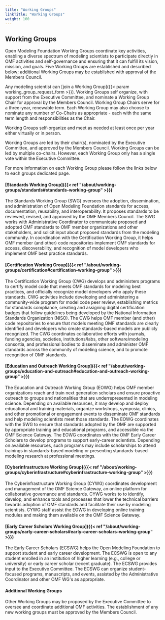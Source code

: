 ```yaml
---
title: "Working Groups"
linkTitle: "Working Groups"
weight: 100
---
```


## Working Groups  

Open Modeling Foundation Working Groups coordinate key activities, enabling a diverse spectrum of modeling scientists to participate directly in OMF activities and self-governance and ensuring that it can fulfill its vision, mission, and goals. Five Working Groups are established and described below; additional Working Groups may be established with approval of the Members Council.

Any modeling scientist can [join a Working Group]({{< param working_group_request_form >}}). Working Groups self organize, with support from the Executive Committee, and nominate a Working Group Chair for approval by the Members Council. Working Group Chairs serve for a three-year, renewable term. Each Working Group may also choose to nominate any number of Co-Chairs as appropriate - each with the same term length and responsibilities as the Chair.

Working Groups self-organize and meet as needed at least once per year either virtually or in person.  

Working Groups are led by their chair(s), nominated by the Executive Committee, and approved by the Members Council. Working Groups can be led by multiple co-chairs. However, each Working Group only has a single vote within the Executive Committee.

For more information on each Working Group please follow the links below to each groups dedicated page.


#### __[Standards Working Group]({{< ref "/about/working-groups/standards#standards-working-group" >}})__

The Standards Working Group (SWG) oversees the adoption, dissemination, and administration of Open Modeling Foundation standards for access, documentation, reusability, and interoperability. It proposes standards to be reviewed, revised, and approved by the OMF Members Council. The SWG works with Administrative Coordinator to communicate proposed and adopted OMF standards to OMF member organizations and other stakeholders, and solicit input about proposed standards from the modeling community. In coordination with the Certification Working Group, it helps OMF member (and other) code repositories implement OMF standards for access, discoverability, and recognition of model developers who implement OMF best practice standards.


#### __[Certification Working Group]({{< ref "/about/working-groups/certification#certification-working-group" >}})__

The Certification Working Group (CWG) develops and administers programs to certify model code that meets OMF standards for modeling best practices, and officially recognize model developers who apply these standards. CWG activities include developing and administering a community-wide program for model code peer review, establishing metrics for standards compliance, creating and assigning digital certification badges that follow guidelines being developed by the National Information Standards Organization (NISO). The CWG helps OMF member (and other) code repositories to ensure that models meeting OMF standards are clearly identified and developers who create standards-based models are publicly recognized. The CWG coordinates collaborative efforts with journals, funding agencies, societies, institutions/labs, other software/modeling consortia, and professional bodies to disseminate and administer OMF standards across the community of modeling science, and to promote recognition of OMF standards.


#### __[Education and Outreach Working Group]({{< ref "/about/working-groups/education-and-outreach#education-and-outreach-working-group" >}})__

The Education and Outreach Working Group (EOWG) helps OMF member organizations reach and train next generation scholars and ensure proactive outreach to groups and nationalities that are underrepresented in modeling science. Depending on available resources, it may develop and deploy educational and training materials, organize workshops, symposia, clinics, and other promotional or engagement events to disseminate OMF standards and help modeling scientists meet those standards. The EOWG coordinates with the SWG to ensure that standards adopted by the OMF are supported by appropriate training and educational programs, and accessible via the OMF Science Gateway. The EOWG coordinates with the OMF Early Career Scholars to develop programs to support early-career scientists. Depending on available resources, such programs may include scholarships to attend trainings in standards-based modeling or presenting standards-based modeling research at professional meetings.


#### __[Cyberinfrastructure Working Group]({{< ref "/about/working-groups/cyberinfrastructure#cyberinfrastructure-working-group" >}})__

The Cyberinfrastructure Working Group (CYWG) coordinates development and management of the OMF Science Gateway, an online platform for collaborative governance and standards. CYWG works to to identify, develop, and enhance tools and processes that lower the technical barriers towards adoption of OMF standards and facilitate their use by modeling scientists. CYWG staff assist the EOWG in developing online training modules and making them available on the OMF Science Gateway.


#### __[Early Career Scholars Working Group]({{< ref "/about/working-groups/early-career-scholars#early-career-scholars-working-group" >}})__

The Early Career Scholars (ECSWG) helps the Open Modeling Foundation to support student and early career development. The ECSWG is
open to any student enrolled in an institution of higher learning (e.g., college or university) or early career scholar (recent graduate).
The ECSWG provides input to the Executive Committee. The ECSWG can organize student-focused programs, manuscripts, and events, assisted by the Administrative Coordinator and other OMF WG's as appropriate. 


#### Additional Working Groups

Other Working Groups may be proposed by the Executive Committee to oversee and coordinate additional OMF activities. The establishment of any new working groups must be approved by the Members Council.

